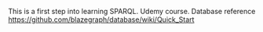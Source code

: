 This is a first step into learning SPARQL.
Udemy course.
Database reference
https://github.com/blazegraph/database/wiki/Quick_Start

